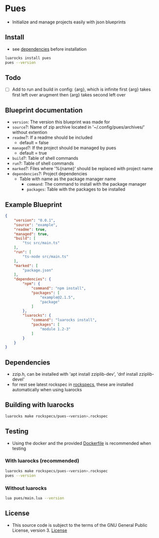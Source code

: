 # Pues
- Initialize and manage projects easily with json blueprints

## Install
- see [dependencies](#dependencies) before installation
```bash
luarocks install pues
pues --version
```

## Todo
- [ ] Add to run and build in config: {arg}, which is infinite first {arg} takes first left over arugment then {arg} takes second left over

## Blueprint documentation
- `version`: The version this blueprint was made for
- `source`?: Name of zip archive located in '~/.config/pues/archives/' without extention
- `readme`?: If a readme should be included
    - default = false
- `managed`?: If the project should be managed by pues
    - default = true
- `build`?: Table of shell commands
- `run`?: Table of shell commands
- `marked`?: Files where '%{name}' should be replaced with project name
- `dependencies`?: Project dependencies
    - Table with name as the package manager name
        - `command`: The command to install with the package manager
        - `packages`: Table with the packages to be installed

## Example Blueprint
```json
{
    "version": "0.0.1",
    "source": "example",
    "readme": true,
    "managed": true,
    "build": [
        "tsc src/main.ts"
    ],
    "run": [
        "ts-node src/main.ts"
    ],
    "marked": [
        "package.json"
    ],
    "dependencies": {
        "npm": {
            "command": "npm install",
            "packages": [
                "example@2.1.5",
                "package"
            ]
        },
        "luarocks": {
            "command": "luarocks install",
            "packages": [
                "module 1.2-3"
            ]
        }
    }
}
```

## Dependencies
- zzip.h, can be installed with 'apt install zziplib-dev', 'dnf install zziplib-devel'
- for rest see latest rockspec in [rockspecs](./rockspecs/), these are installed automatically when using luarocks

## Building with luarocks
```bash
luarocks make rockspecs/pues-<version>.rockspec
```

## Testing
- Using the docker and the provided [Dockerfile](./Dockerfile) is recommended when testing

### With luarocks (recommended)
```bash
luarocks make rockspecs/pues-<version>.rockspec
pues --version
```

### Without luarocks
```bash
lua pues/main.lua --version
```

## License
- This source code is subject to the terms of the GNU General Public License, version 3. [License](./LICENSE.md)

